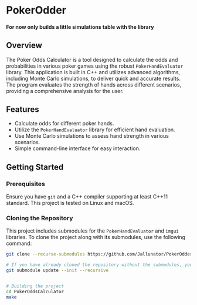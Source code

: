 # PokerOdder

#### For now only builds a little simulations table with the library

## Overview
The Poker Odds Calculator is a tool designed to calculate the odds and probabilities in various poker games using the robust `PokerHandEvaluator` library. This application is built in C++ and utilizes advanced algorithms, including Monte Carlo simulations, to deliver quick and accurate results. The program evaluates the strength of hands across different scenarios, providing a comprehensive analysis for the user.

## Features
- Calculate odds for different poker hands.
- Utilize the `PokerHandEvaluator` library for efficient hand evaluation.
- Use Monte Carlo simulations to assess hand strength in various scenarios.
- Simple command-line interface for easy interaction.

## Getting Started

### Prerequisites
Ensure you have `git` and a C++ compiler supporting at least C++11 standard. This project is tested on Linux and macOS.

### Cloning the Repository
This project includes submodules for the `PokerHandEvaluator` and `imgui` libraries. To clone the project along with its submodules, use the following command:

```bash
git clone --recurse-submodules https://github.com/Jallunator/PokerOdder.git

# If you have already cloned the repository without the submodules, you can fetch the submodules using:
git submodule update --init --recursive


# Building the project
cd PokerOddsCalculator
make

```
